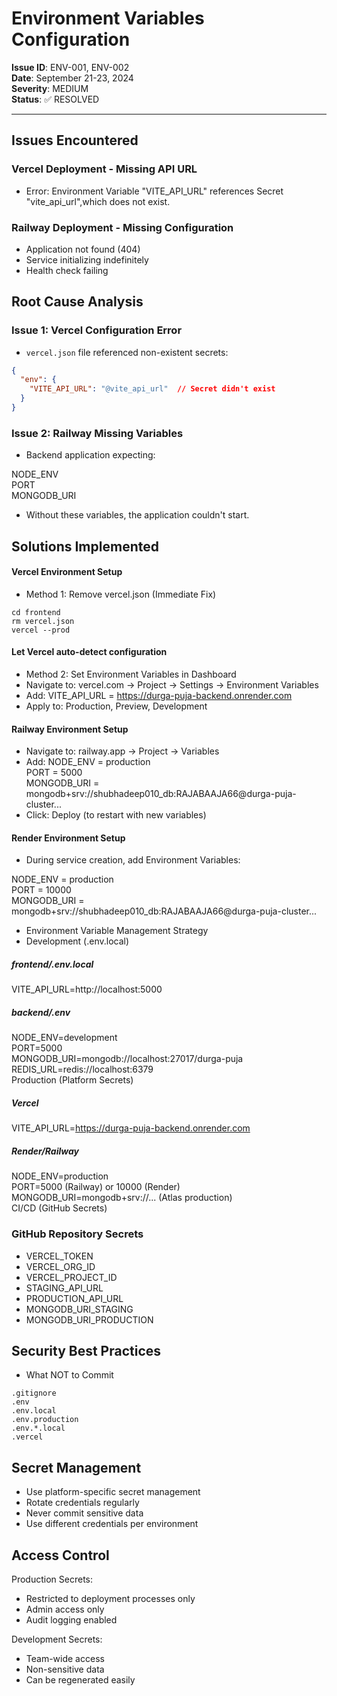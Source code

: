 # Environment Variables Configuration

**Issue ID**: ENV-001, ENV-002  
**Date**: September 21-23, 2024  
**Severity**: MEDIUM  
**Status**: ✅ RESOLVED

---

## Issues Encountered

### Vercel Deployment - Missing API URL
- Error: Environment Variable "VITE_API_URL" references Secret "vite_api_url",which does not exist.  

### Railway Deployment - Missing Configuration
- Application not found (404)
- Service initializing indefinitely
- Health check failing

## Root Cause Analysis

### Issue 1: Vercel Configuration Error
- `vercel.json` file referenced non-existent secrets:
```json
{
  "env": {
    "VITE_API_URL": "@vite_api_url"  // Secret didn't exist
  }
}
```

### Issue 2: Railway Missing Variables
- Backend application expecting:

NODE_ENV  
PORT  
MONGODB_URI  

- Without these variables, the application couldn't start.

## Solutions Implemented

#### Vercel Environment Setup
- Method 1: Remove vercel.json (Immediate Fix)
```
cd frontend
rm vercel.json
vercel --prod
```
#### Let Vercel auto-detect configuration
- Method 2: Set Environment Variables in Dashboard
- Navigate to: vercel.com → Project → Settings → Environment Variables
- Add:
VITE_API_URL = https://durga-puja-backend.onrender.com   
- Apply to: Production, Preview, Development

#### Railway Environment Setup
- Navigate to: railway.app → Project → Variables
- Add:
NODE_ENV = production  
PORT = 5000  
MONGODB_URI = mongodb+srv://shubhadeep010_db:RAJABAAJA66@durga-puja-cluster...  
- Click: Deploy (to restart with new variables)

#### Render Environment Setup
- During service creation, add Environment Variables:

NODE_ENV = production  
PORT = 10000  
MONGODB_URI = mongodb+srv://shubhadeep010_db:RAJABAAJA66@durga-puja-cluster...

- Environment Variable Management Strategy
- Development (.env.local)

##### frontend/.env.local
VITE_API_URL=http://localhost:5000

##### backend/.env

NODE_ENV=development  
PORT=5000   
MONGODB_URI=mongodb://localhost:27017/durga-puja  
REDIS_URL=redis://localhost:6379  
Production (Platform Secrets)   

##### Vercel
VITE_API_URL=https://durga-puja-backend.onrender.com   

##### Render/Railway
NODE_ENV=production  
PORT=5000 (Railway) or 10000 (Render)   
MONGODB_URI=mongodb+srv://... (Atlas production)   
CI/CD (GitHub Secrets)  

### GitHub Repository Secrets
- VERCEL_TOKEN
- VERCEL_ORG_ID
- VERCEL_PROJECT_ID
- STAGING_API_URL
- PRODUCTION_API_URL
- MONGODB_URI_STAGING
- MONGODB_URI_PRODUCTION

## Security Best Practices
- What NOT to Commit
```
.gitignore
.env
.env.local
.env.production
.env.*.local
.vercel
```

## Secret Management

- Use platform-specific secret management
- Rotate credentials regularly
- Never commit sensitive data
- Use different credentials per environment

## Access Control
Production Secrets:  
  - Restricted to deployment processes only
  - Admin access only
  - Audit logging enabled

Development Secrets:  
  - Team-wide access
  - Non-sensitive data
  - Can be regenerated easily


